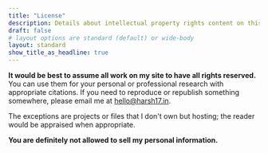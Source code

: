 ```yaml
---
title: "License"
description: Details about intellectual property rights content on this website
draft: false
# layout options are standard (default) or wide-body
layout: standard
show_title_as_headline: true
---
```


**It would be best to assume all work on my site to have all rights reserved.** You can use them for your personal or professional research with appropriate citations. If you need to reproduce or republish something somewhere, please email me at [hello\@harsh17.in](mailto:hello@harsh17.in "Write to Harsh").

The exceptions are projects or files that I don't own but hosting; the reader would be appraised when appropriate.

**You are definitely not allowed to sell my personal information.**
